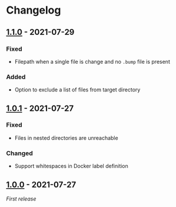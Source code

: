 # Changelog

## [1.1.0] - 2021-07-29
### Fixed
- Filepath when a single file is change and no `.bump` file is present

### Added
- Option to exclude a list of files from target directory

## [1.0.1] - 2021-07-27
### Fixed
- Files in nested directories are unreachable

### Changed
- Support whitespaces in Docker label definition

## [1.0.0] - 2021-07-27
_First release_

[Unreleased]: https://github.com/anton-yurchenko/version-bump/compare/v1.2.0...HEAD
[1.1.0]: https://github.com/anton-yurchenko/version-bump/compare/v1.0.1...v1.1.0
[1.0.1]: https://github.com/anton-yurchenko/version-bump/compare/v1.0.0...v1.0.1
[1.0.0]: https://github.com/anton-yurchenko/version-bump/releases/tag/v1.0.0
